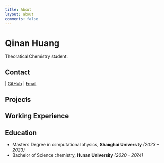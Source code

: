 ```yaml
---
title: About
layout: about
comments: false
---
```

# Qinan Huang

Theoratical Chemistry student.

## Contact

| [GitHub](https://github.com/tetryl-boy)  | [Email](tetryl@hnu.edu.cn) 


## Projects 


## Working Experience



## Education

- Master’s Degree in computational physics, **Shanghai University** *(2023 – 2023)*
- Bachelor of Science chemistry, **Hunan University** *(2020 – 2024)*
